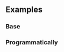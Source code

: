 ## Examples

### Base

<ExampleViewer example="modal/base" />

### Programmatically

<ExampleViewer example="modal/programmatically" />

